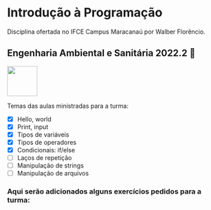 # Introdução à Programação
Disciplina ofertada no IFCE Campus Maracanaú por Walber Florêncio.

## Engenharia Ambiental e Sanitária 2022.2 🌱

<img height="70em" src="https://cdn.jsdelivr.net/gh/devicons/devicon/icons/python/python-original.svg" /> 

Temas das aulas ministradas para a turma:

- [x] Hello, world
- [x] Print, input
- [x] Tipos de variáveis
- [x] Tipos de operadores
- [x] Condicionais: if/else
- [ ] Laços de repetição
- [ ] Manipulação de strings
- [ ] Manipulação de arquivos

### Aqui serão adicionados alguns exercícios pedidos para a turma:

